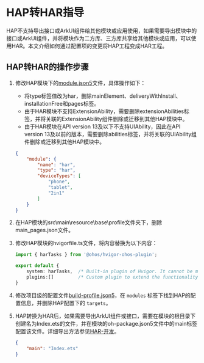 # HAP转HAR指导
<!--Kit: Ability Kit-->
<!--Subsystem: BundleManager-->
<!--Owner: @wanghang904-->
<!--Designer: @hanfeng6-->
<!--Tester: @kongjing2-->
<!--Adviser: @Brilliantry_Rui-->

HAP不支持导出接口或ArkUI组件给其他模块或应用使用，如果需要导出模块中的接口或ArkUI组件，并将模块作为二方库、三方库共享给其他模块或应用，可以使用HAR。本文介绍如何通过配置项的变更将HAP工程变成HAR工程。
## HAP转HAR的操作步骤

1. 修改HAP模块下的[module.json5](./module-configuration-file.md)文件，具体操作如下：
    - 将type标签值改为har，删除mainElement、deliveryWithInstall、installationFree和pages标签。
    - 由于HAR模块不支持ExtensionAbility，需要删除extensionAbilities标签，并将关联的ExtensionAbility组件删除或迁移到其他HAP模块中。
    - 由于HAR模块在API version 13及以下不支持UIAbility，因此在API version 13及以前的版本，需要删除abilities标签，并将关联的UIAbility组件删除或迁移到其他HAP模块中。
    ```json
    {
        "module": {
            "name": "har",
            "type": "har",
            "deviceTypes": [
                "phone",
                "tablet",
                "2in1"
            ]
        }
    }
    ```

2. 在HAP模块的src\main\resource\base\profile文件夹下，删除main_pages.json文件。

3. 修改HAP模块的hvigorfile.ts文件，将内容替换为以下内容：
    ```ts
    import { harTasks } from '@ohos/hvigor-ohos-plugin';

    export default {
        system: harTasks,  /* Built-in plugin of Hvigor. It cannot be modified. */
        plugins:[]         /* Custom plugin to extend the functionality of Hvigor. */
    }
    ```

4. 修改项目级的配置文件[build-profile.json5](https://developer.huawei.com/consumer/cn/doc/harmonyos-guides/ide-hvigor-build-profile-app)，在 `modules` 标签下找到HAP的配置信息，并删除HAP配置下的 `targets`。

5. HAP转换为HAR后，如果需要导出ArkUI组件或接口，需要在模块的根目录下创建名为Index.ets的文件，并在模块的oh-package.json5文件中的main标签配置该文件。详细导出方法参见[HAR-开发](./har-package.md#开发)。
    ```json
    {
        "main": "Index.ets"
    }
    ```